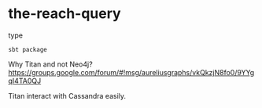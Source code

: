 # the-reach-query

type

    sbt package





Why Titan and not Neo4j?
https://groups.google.com/forum/#!msg/aureliusgraphs/vkQkzjN8fo0/9YYgqI4TA0QJ

Titan interact with Cassandra easily.
